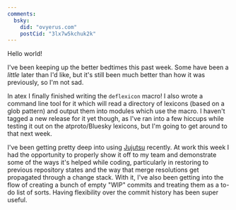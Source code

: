 ```yaml
---
comments:
  bsky:
    did: "ovyerus.com"
    postCid: "3lx7w5kchuk2k"
---
```


Hello world!

I've been keeping up the better bedtimes this past week. Some have been a
_little_ later than I'd like, but it's still been much better than how it was
previously, so I'm not sad.

In atex I finally finished writing the `deflexicon` macro! I also wrote a
command line tool for it which will read a directory of lexicons (based on a
glob pattern) and output them into modules which use the macro. I haven't tagged
a new release for it yet though, as I've ran into a few hiccups while testing it
out on the atproto/Bluesky lexicons, but I'm going to get around to that next
week.

I've been getting pretty deep into using
[Jujutsu](https://jj-vcs.github.io/jj/latest/) recently. At work this week I had
the opportunity to properly show it off to my team and demonstrate some of the
ways it's helped while coding, particularly in restoring to previous repository
states and the way that merge resolutions get propagated through a change stack.
With it, I've also been getting into the flow of creating a bunch of empty "WIP"
commits and treating them as a to-do list of sorts. Having flexibility over the
commit history has been super useful.
